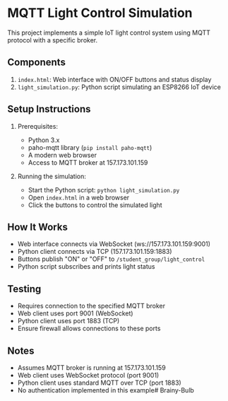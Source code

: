 # MQTT Light Control Simulation

This project implements a simple IoT light control system using MQTT protocol with a specific broker.

## Components
1. `index.html`: Web interface with ON/OFF buttons and status display
2. `light_simulation.py`: Python script simulating an ESP8266 IoT device

## Setup Instructions
1. Prerequisites:
   - Python 3.x
   - paho-mqtt library (`pip install paho-mqtt`)
   - A modern web browser
   - Access to MQTT broker at 157.173.101.159

2. Running the simulation:
   - Start the Python script: `python light_simulation.py`
   - Open `index.html` in a web browser
   - Click the buttons to control the simulated light

## How It Works
- Web interface connects via WebSocket (ws://157.173.101.159:9001)
- Python client connects via TCP (157.173.101.159:1883)
- Buttons publish "ON" or "OFF" to `/student_group/light_control`
- Python script subscribes and prints light status

## Testing
- Requires connection to the specified MQTT broker
- Web client uses port 9001 (WebSocket)
- Python client uses port 1883 (TCP)
- Ensure firewall allows connections to these ports

## Notes
- Assumes MQTT broker is running at 157.173.101.159
- Web client uses WebSocket protocol (port 9001)
- Python client uses standard MQTT over TCP (port 1883)
- No authentication implemented in this example# Brainy-Bulb
